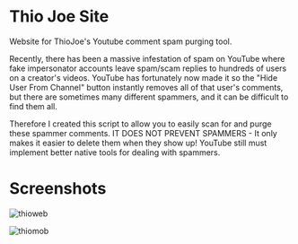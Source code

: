# Thio Joe Site
 Website for ThioJoe's Youtube comment spam purging tool.
 
 Recently, there has been a massive infestation of spam on YouTube where fake impersonator accounts leave spam/scam replies to hundreds of users on a creator's videos. YouTube has fortunately now made it so the "Hide User From Channel" button instantly removes all of that user's comments, but there are sometimes many different spammers, and it can be difficult to find them all.

Therefore I created this script to allow you to easily scan for and purge these spammer comments. IT DOES NOT PREVENT SPAMMERS - It only makes it easier to delete them when they show up! YouTube still must implement better native tools for dealing with spammers.

# Screenshots 

![thioweb](https://github.com/raghunandhanvr/ThioJoe/blob/master/thioweb.gif)

![thiomob](https://github.com/raghunandhanvr/ThioJoe/blob/master/thiomob.gif)


